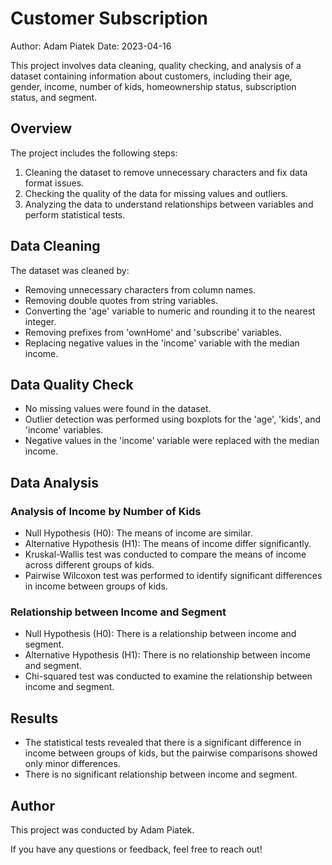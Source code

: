 # Customer Subscription

Author: Adam Piatek
Date: 2023-04-16

This project involves data cleaning, quality checking, and analysis of a dataset containing information about customers, including their age, gender, income, number of kids, homeownership status, subscription status, and segment.

## Overview

The project includes the following steps:

1. Cleaning the dataset to remove unnecessary characters and fix data format issues.
2. Checking the quality of the data for missing values and outliers.
3. Analyzing the data to understand relationships between variables and perform statistical tests.

## Data Cleaning

The dataset was cleaned by:

- Removing unnecessary characters from column names.
- Removing double quotes from string variables.
- Converting the 'age' variable to numeric and rounding it to the nearest integer.
- Removing prefixes from 'ownHome' and 'subscribe' variables.
- Replacing negative values in the 'income' variable with the median income.

## Data Quality Check

- No missing values were found in the dataset.
- Outlier detection was performed using boxplots for the 'age', 'kids', and 'income' variables.
- Negative values in the 'income' variable were replaced with the median income.

## Data Analysis

### Analysis of Income by Number of Kids

- Null Hypothesis (H0): The means of income are similar.
- Alternative Hypothesis (H1): The means of income differ significantly.
- Kruskal-Wallis test was conducted to compare the means of income across different groups of kids.
- Pairwise Wilcoxon test was performed to identify significant differences in income between groups of kids.

### Relationship between Income and Segment

- Null Hypothesis (H0): There is a relationship between income and segment.
- Alternative Hypothesis (H1): There is no relationship between income and segment.
- Chi-squared test was conducted to examine the relationship between income and segment.

## Results

- The statistical tests revealed that there is a significant difference in income between groups of kids, but the pairwise comparisons showed only minor differences.
- There is no significant relationship between income and segment.

## Author

This project was conducted by Adam Piatek.

If you have any questions or feedback, feel free to reach out!
